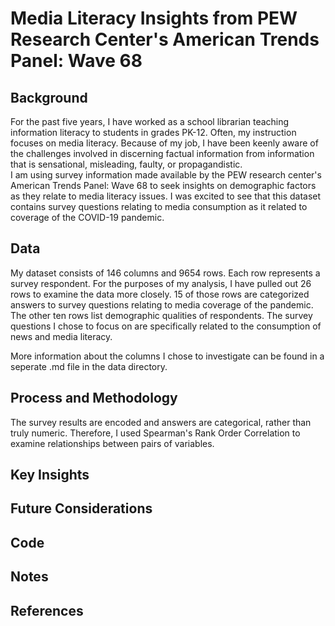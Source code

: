 # Media Literacy Insights from PEW Research Center's American Trends Panel: Wave 68 

## Background
For the past five years, I have worked as a school librarian teaching information literacy to students in grades PK-12. Often, my instruction focuses on media literacy. Because of my job, I have been keenly aware of the challenges involved in discerning factual information from information that is sensational, misleading, faulty, or propagandistic. 
<br>
I am using survey information made available by the PEW research center's American Trends Panel: Wave 68 to seek insights on demographic factors as they relate to media literacy issues. I was excited to see that this dataset contains survey questions relating to media consumption as it related to coverage of the COVID-19 pandemic. 

## Data
My dataset consists of 146 columns and 9654 rows. Each row represents a survey respondent. For the purposes of my analysis, I have pulled out 26 rows to examine the data more closely. 15 of those rows are categorized answers to survey questions relating to media coverage of the pandemic. The other ten rows list demographic qualities of respondents. The survey questions I chose to focus on are specifically related to the consumption of news and media literacy. 

More information about the columns I chose to investigate can be found in a seperate .md file in the data directory. 

## Process and Methodology
The survey results are encoded and answers are categorical, rather than truly numeric. Therefore, I used Spearman's Rank Order Correlation to examine relationships between pairs of variables. 

## Key Insights

## Future Considerations

## Code

## Notes

## References
